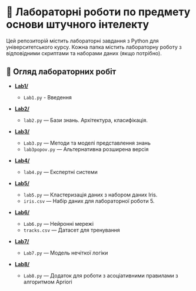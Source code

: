# 🧪 Лабораторні роботи по предмету основи штучного інтелекту

Цей репозиторій містить лабораторні завдання з Python для університетського курсу. Кожна папка містить лабораторну роботу з відповідними скриптами та наборами даних (якщо потрібно).

## 📂 Огляд лабораторних робіт

- **[Lab1/](Lab1)**
    - `Lab1.py` - Введення

- **[Lab2/](Lab2)**
    - `lab2.py` — Бази знань. Архітектура, класифікація.

- **[Lab3/](Lab3)**
    - `Lab3.py` — Методи та моделі представлення знань
    - `lab3popov.py` — Альтернативна розширена версія

- **[Lab4/](Lab4)**
    - `lab4.py` — Експертні системи

- **[Lab5/](Lab5)**
    - `lab5.py` — Кластеризація даних з набором даних Iris.
    - `iris.csv` — Набір даних для лабораторної роботи 5.

- **[Lab6/](Lab6)**
    - `Lab6.py` — Нейронні мережі
    - `tracks.csv` — Датасет для тренування

- **[Lab7/](Lab7)**
    - `Lab7.py` — Модель нечіткої логіки

- **[Lab8/](Lab8)** 
    - `Lab8.py` — Додаток для роботи з асоціативними правилами з алгоритмом Apriori